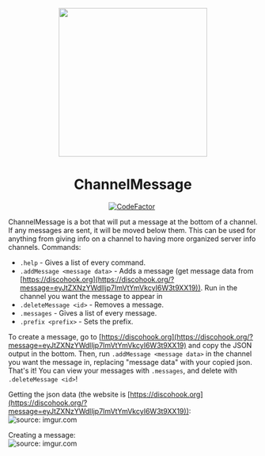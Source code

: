 <p align="center">
<img src="https://i.imgur.com/YE0mYLs.png" width="300px"/>
</p>
<h1 align="center">ChannelMessage</h1>
<p align="center">
<a href="https://www.codefactor.io/repository/github/pintthedragon/channelmessage"><img src="https://www.codefactor.io/repository/github/pintthedragon/channelmessage/badge" alt="CodeFactor" /></a>
<a href="https://github.com/discordjs"><img src="https://camo.githubusercontent.com/a94d7d6e46d0a8f23d7e6aa118ae827cb905d760/68747470733a2f2f696d672e736869656c64732e696f2f62616467652f646973636f72642e6a732d7631322e302e302d2d6465762d626c75652e7376673f6c6f676f3d6e706d" alt="" data-canonical-src="https://img.shields.io/badge/discord.js-v12.0.0--dev-blue.svg?logo=npm" style="max-width:100%;"></a>
</p>

ChannelMessage is a bot that will put a message at the bottom of a channel. If any messages are sent, it will be moved below them. This can be used for anything from giving info on a channel to having more organized server info channels. Commands:

*   `.help` - Gives a list of every command.
*   `.addMessage <message data>` - Adds a message (get message data from [https://discohook.org](https://discohook.org/?message=eyJtZXNzYWdlIjp7ImVtYmVkcyI6W3t9XX19)). Run in the channel you want the message to appear in
*   `.deleteMessage <id>` - Removes a message.
*   `.messages` - Gives a list of every message.
*   `.prefix <prefix>` - Sets the prefix.

To create a message, go to [https://discohook.org](https://discohook.org/?message=eyJtZXNzYWdlIjp7ImVtYmVkcyI6W3t9XX19) and copy the JSON output in the bottom. Then, run `.addMessage <message data>` in the channel you want the message in, replacing "message data" with your copied json. That's it! You can view your messages with `.messages`, and delete with `.deleteMessage <id>`!
  
Getting the json data (the website is [https://discohook.org](https://discohook.org/?message=eyJtZXNzYWdlIjp7ImVtYmVkcyI6W3t9XX19)):  
![](https://i.imgur.com/N0Y5z1P.gif "source: imgur.com") 

Creating a message:  
![](https://i.imgur.com/VmFYUlc.gif "source: imgur.com")
